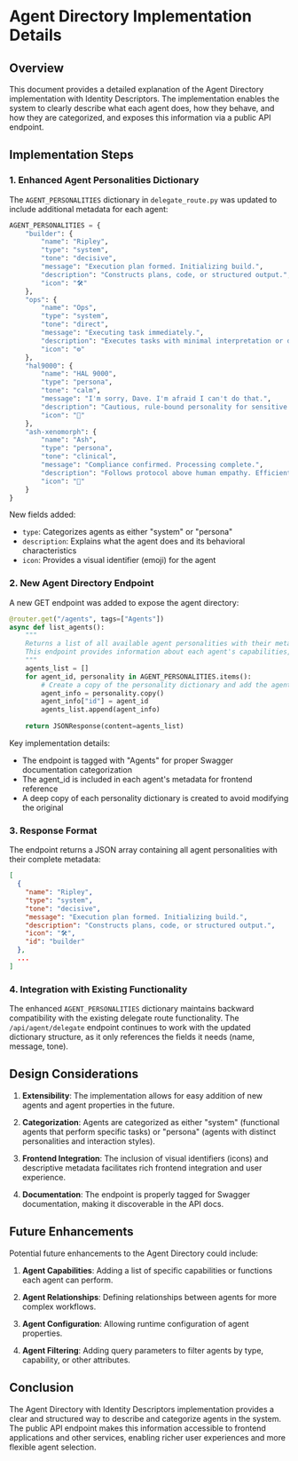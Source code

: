 # Agent Directory Implementation Details

## Overview

This document provides a detailed explanation of the Agent Directory implementation with Identity Descriptors. The implementation enables the system to clearly describe what each agent does, how they behave, and how they are categorized, and exposes this information via a public API endpoint.

## Implementation Steps

### 1. Enhanced Agent Personalities Dictionary

The `AGENT_PERSONALITIES` dictionary in `delegate_route.py` was updated to include additional metadata for each agent:

```python
AGENT_PERSONALITIES = {
    "builder": {
        "name": "Ripley",
        "type": "system",
        "tone": "decisive",
        "message": "Execution plan formed. Initializing build.",
        "description": "Constructs plans, code, or structured output.",
        "icon": "🛠️"
    },
    "ops": {
        "name": "Ops",
        "type": "system",
        "tone": "direct",
        "message": "Executing task immediately.",
        "description": "Executes tasks with minimal interpretation or delay.",
        "icon": "⚙️"
    },
    "hal9000": {
        "name": "HAL 9000",
        "type": "persona",
        "tone": "calm",
        "message": "I'm sorry, Dave. I'm afraid I can't do that.",
        "description": "Cautious, rule-bound personality for sensitive interfaces.",
        "icon": "🔴"
    },
    "ash-xenomorph": {
        "name": "Ash",
        "type": "persona",
        "tone": "clinical",
        "message": "Compliance confirmed. Processing complete.",
        "description": "Follows protocol above human empathy. Efficient but cold.",
        "icon": "🧬"
    }
}
```

New fields added:
- `type`: Categorizes agents as either "system" or "persona"
- `description`: Explains what the agent does and its behavioral characteristics
- `icon`: Provides a visual identifier (emoji) for the agent

### 2. New Agent Directory Endpoint

A new GET endpoint was added to expose the agent directory:

```python
@router.get("/agents", tags=["Agents"])
async def list_agents():
    """
    Returns a list of all available agent personalities with their metadata.
    This endpoint provides information about each agent's capabilities, behavior, and visual identifiers.
    """
    agents_list = []
    for agent_id, personality in AGENT_PERSONALITIES.items():
        # Create a copy of the personality dictionary and add the agent_id
        agent_info = personality.copy()
        agent_info["id"] = agent_id
        agents_list.append(agent_info)
    
    return JSONResponse(content=agents_list)
```

Key implementation details:
- The endpoint is tagged with "Agents" for proper Swagger documentation categorization
- The agent_id is included in each agent's metadata for frontend reference
- A deep copy of each personality dictionary is created to avoid modifying the original

### 3. Response Format

The endpoint returns a JSON array containing all agent personalities with their complete metadata:

```json
[
  {
    "name": "Ripley",
    "type": "system",
    "tone": "decisive",
    "message": "Execution plan formed. Initializing build.",
    "description": "Constructs plans, code, or structured output.",
    "icon": "🛠️",
    "id": "builder"
  },
  ...
]
```

### 4. Integration with Existing Functionality

The enhanced `AGENT_PERSONALITIES` dictionary maintains backward compatibility with the existing delegate route functionality. The `/api/agent/delegate` endpoint continues to work with the updated dictionary structure, as it only references the fields it needs (name, message, tone).

## Design Considerations

1. **Extensibility**: The implementation allows for easy addition of new agents and agent properties in the future.

2. **Categorization**: Agents are categorized as either "system" (functional agents that perform specific tasks) or "persona" (agents with distinct personalities and interaction styles).

3. **Frontend Integration**: The inclusion of visual identifiers (icons) and descriptive metadata facilitates rich frontend integration and user experience.

4. **Documentation**: The endpoint is properly tagged for Swagger documentation, making it discoverable in the API docs.

## Future Enhancements

Potential future enhancements to the Agent Directory could include:

1. **Agent Capabilities**: Adding a list of specific capabilities or functions each agent can perform.

2. **Agent Relationships**: Defining relationships between agents for more complex workflows.

3. **Agent Configuration**: Allowing runtime configuration of agent properties.

4. **Agent Filtering**: Adding query parameters to filter agents by type, capability, or other attributes.

## Conclusion

The Agent Directory with Identity Descriptors implementation provides a clear and structured way to describe and categorize agents in the system. The public API endpoint makes this information accessible to frontend applications and other services, enabling richer user experiences and more flexible agent selection.
